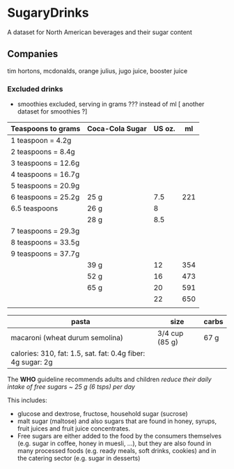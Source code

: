 # SugaryDrinks

A dataset for North American beverages and their sugar content

## Companies
tim hortons, mcdonalds, orange julius, jugo juice, booster juice


### Excluded drinks
- smoothies excluded, serving in grams ??? instead of ml   [ another dataset for smoothies ?]


| Teaspoons to grams | Coca-Cola Sugar | US oz. | ml |
|--------------------|-----------------|--------|----|
| 1 teaspoon = 4.2g	|
| 2 teaspoons = 8.4g |	
| 3 teaspoons = 12.6g |
| 4 teaspoons = 16.7g |
| 5 teaspoons = 20.9g |
| 6 teaspoons = 25.2g | 25 g | 7.5 | 221 |
| 6.5 teaspoons       | 26 g | 8   |
|                     | 28 g | 8.5 |
| 7 teaspoons = 29.3g |
| 8 teaspoons = 33.5g |
| 9 teaspoons = 37.7g |
|                     | 39 g | 12 | 354 |
|                     | 52 g | 16 | 473 |
|                     | 65 g | 20 | 591 |
|                     |      | 22 | 650 |
|                     |      |    |     |

| pasta  | size |  carbs |
|--------|-------|-------|
| macaroni (wheat durum semolina) | 3/4 cup (85 g) | 67 g |
| calories: 310, fat: 1.5, sat. fat: 0.4g fiber: 4g sugar: 2g |

The **WHO** guideline recommends adults and children *reduce their daily intake of free sugars ~ 25 g (6 tsps) per day*

This includes: 
- glucose and dextrose, fructose, household sugar (sucrose)
- malt sugar (maltose) and also sugars that are found in honey, syrups, fruit juices and fruit juice concentrates. 
- Free sugars are either added to the food by the consumers themselves (e.g. sugar in coffee, honey in muesli, …), but they are also found in many processed foods (e.g. ready meals, soft drinks, cookies) and in the catering sector (e.g. sugar in desserts)







